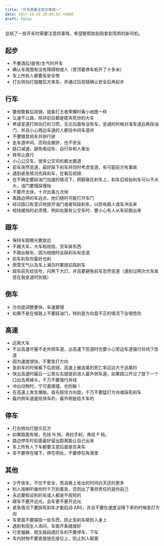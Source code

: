```yaml
---
title: "开车需要注意的事情〜"
date: 2017-10-19 20:04:50 +0800
draft: false
---
```


总结了一些开车时需要注意的事情，希望能帮助到刚拿到驾照的新司机。

## 起步
- 不要酒后/疲劳/生气时开车
- 确认车周围有没有障碍物或人（曾顶着停车桩开了十多米）
- 车上所有人都要系安全带
- 打左转向灯提醒后方来车，并通过后视镜确认安全后再起步

## 行车
- 要频繁看后视镜，就象打王者荣耀时看小地图一样
- 让速不让路，除非前后都是能夹死你的大车
- 养成变道打转向灯的习惯，无论后面有没有车，变道的时候对准车道后再踩油门，并且小心两边车道的人都往中间车道并
- 不要跟其他车并排行驶
- 走车道中间，否则会被挤，也不安全
- 路口减速，避免电动车、自行车和人窜出
- 转弯让直行
- 小心公交车，很多公交司机都太霸道
- 前车突然变道，最好踩下刹车并同时考虑变道，有可能前方有事故
- 遇到紧急情况先踩刹车，在看后视镜
- 在不确定要踩油门加速的情况下，把脚悬在刹车上，刹车后轻抬刹车可以不点头，油门要慢踩慢抬
- 不要开太快，十次出事九次快
- 离路边停的车远点，他们随时可能打开车门
- 经过路口有意识地放开油门或者轻踩刹车，以防有路人或车冲出来
- 视线被挡时必须慢，例如右面有公交车时，要小心有人从车前跑出来

## 跟车
- 保持车距眼光要放远
- 不跟大车，大车档视线、货车掉东西
- 不跟出租车，因为他随时会踩刹车和变道
- 前车刹车你最好也刹
- 雨雪天气以及车上满员时要提前踩刹车
- 超车前先给信号，闪两下大灯，并且要避免前车忽然变道（遇到过两次大车故意在我变道时別我）

## 倒车
- 方向盘调整要快，车速要慢
- 如果不是在坡路上不要踩油门，特别是方向盘不正的情况下会很危险

## 高速
- 远离大车
- 不出高速尽量不走外侧车道，出高速下匝道时也要小心旁边车道强行并线下匝道
- 因为速度很快，不要急打方向
- 急刹车的时候看下后视镜，高速上被追尾的死亡率远远大于追尾的
- 快出高速时最后一公里左右就提前进入最外侧车道，如果路口开过了就下一个口出去再掉头，千万不要强行并线
- 冲出动物时，宁可直接撞，也别躲！
- 在高速上发生爆胎，首先稳住方向盘，千万不要猛打方向或踩死刹车
- 最内侧车道是给快车的，最外侧是给大车的

## 停车
- 打右转向灯提示后方
- 如果路面有坡，先挂 N 档，再拉手刹，再挂 P 档。
- 路边停车时前面最好留出距离能让自己出来
- 车上所有人下车都要注意后面是否来车
- 车不要停在楼下，停在明处，不要停在角落里

## 其他
- 少开夜车，不仅不安全，而且晚上省出的时间白天还的更多
- 别人按喇叭催你时千万别着急，否则出了事担责任的是你自己
- 永远要假设别的车或人都是不规矩的
- 跟车不要开远光，会车更不要开远光
- 紧急情况下要踩死刹车才能启动 ABS，并且不要在速度没降下来的时候急打方向
- 车里面不要摆挂一些东西，防止急刹车砸到人身上
- 遇到有陌生人询问，车窗开条缝就好
- 行至偏僻、陌生路段遇拦车的不要停车，下车
- 车内财物不要直接放在座位上，防止别人砸窗

